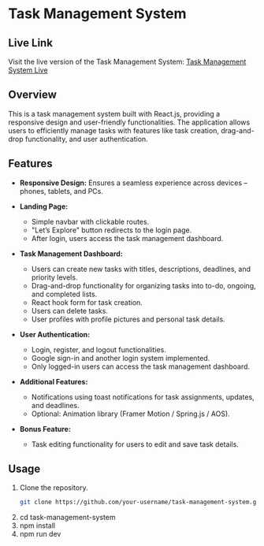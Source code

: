 # Task Management System

## Live Link

Visit the live version of the Task Management System: [Task Management System Live](https://task-management-c3da2.web.app)

## Overview

This is a task management system built with React.js, providing a responsive design and user-friendly functionalities. The application allows users to efficiently manage tasks with features like task creation, drag-and-drop functionality, and user authentication.

## Features

- **Responsive Design:** Ensures a seamless experience across devices – phones, tablets, and PCs.
- **Landing Page:**
  - Simple navbar with clickable routes.
  - "Let’s Explore" button redirects to the login page.
  - After login, users access the task management dashboard.

- **Task Management Dashboard:**
  - Users can create new tasks with titles, descriptions, deadlines, and priority levels.
  - Drag-and-drop functionality for organizing tasks into to-do, ongoing, and completed lists.
  - React hook form for task creation.
  - Users can delete tasks.
  - User profiles with profile pictures and personal task details.

- **User Authentication:**
  - Login, register, and logout functionalities.
  - Google sign-in and another login system implemented.
  - Only logged-in users can access the task management dashboard.

- **Additional Features:**
  - Notifications using toast notifications for task assignments, updates, and deadlines.
  - Optional: Animation library (Framer Motion / Spring.js / AOS).

- **Bonus Feature:**
  - Task editing functionality for users to edit and save task details.

## Usage

1. Clone the repository.
   ```bash
   git clone https://github.com/your-username/task-management-system.git

2. cd task-management-system
3. npm install
4. npm run dev